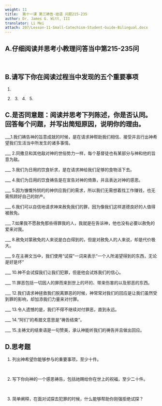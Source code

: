```yaml
---
weight: 11
title:  第十一课 第三祷告-结语 问题215-235
author: Dr. James G. Witt, III
translator: Li Mei
attach: 207/Lesson-11-Small-Catechism-Student-Guide-Bilingual.docx
---
```

## A.仔细阅读并思考小教理问答当中第215-235问

&nbsp;

## B.请写下你在阅读过程当中发现的五个重要事项

   1.
&nbsp;
   2.
&nbsp;
   3.
&nbsp;
   4.
&nbsp;
   5.

## C.是否同意题：阅读并思考下列陈述，你是否认同。回答每个问题，并写出简短原因，说明你的理由。

___1.我们祷告神的旨意成就的时候，是在请求神帮助我们相信、接受并且行出神希望我们生活当中所发生的诸多事情。

___ 2.同撒旦和其他敌对神的世俗势力一样，每个基督徒也有某部分与神和他的旨意为敌。

___ 3.我们为日用的饮食祈求，是在请求神给我们足够的食物活下去。

___ 4.我们为日用的饮食祷告是在宣告对神的倚靠，并且表达对神的感恩。

___ 5.因为慷慨怜悯的的神供应我们的需求，所以我们无需想着找工作赚钱，也无需照顾好自己的财产。

___ 6.我们可以自信地请求神来赦免我们的罪，因为像我们这样道德良好的人值得被赦免。

___ 7.如果我不愿赦免那些得罪我的人，我就是在告诉神，他也没有必要以赦免的爱来对我。

___ 8.赦免对蒙赦免的人来说是白白得到的，但是对赦免人的人来说，却是代价极大。

___ 9.在主祷文当中，我们使用“试探”一词来表示“一个人所渴望得到的东西，无论是好是坏”

___ 10.神不会试探我们让我们犯罪，但是他会试炼我们的信心。

___ 11.罪恶包括一切因人的罪而来到世上的坏的、带来伤害的以及邪恶的东西。

___ 12.我们请求神拯救我们脱离罪恶的时候，神常常对我们的回应是让我们虽然受到罪的影响，却加添我们力量来对付罪。

___ 13.令人遗憾的是，我们不得不继续对付罪恶，直到永远。

___ 14.“阿们”的希腊文意思是“祷告结束”。

___ 15.主祷文的结束语是一句赞美，承认神能听我们的祷告并且做出回应。

## D.思考题

1. 列出神希望你能够参与的重要事项，至少十件。

&nbsp;

2. 写下你向神的一个感恩祷告，包括祂赐给你在世上的祝福，至少二十件。

&nbsp;

3. 简单阐释，在面对试探去犯罪的时候，什么能够帮助你刚强拒绝试探？
